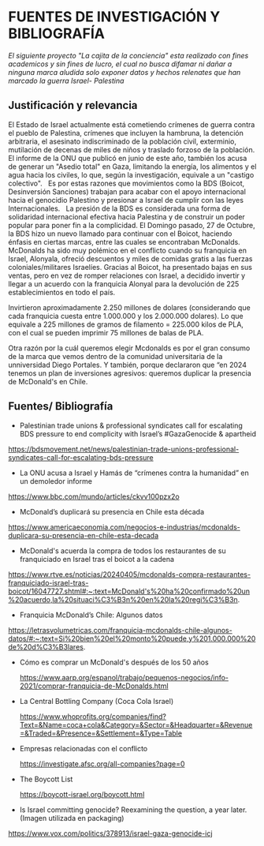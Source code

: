 # FUENTES DE INVESTIGACIÓN Y BIBLIOGRAFÍA 

*El siguiente proyecto "La cajita de la conciencia" esta realizado con fines academicos y sin fines de lucro, el cual no busca difamar ni dañar a ninguna marca aludida solo exponer datos y hechos relenates que han marcado la guerra Israel- Palestina*

## Justificación y relevancia 

El Estado de Israel actualmente está cometiendo crímenes de guerra contra el pueblo de Palestina, crímenes que incluyen la hambruna, la detención arbitraria, el asesinato indiscriminado de la población civil, exterminio, mutilación de decenas de miles de niños y traslado forzoso de la población. El informe de la ONU que publicó en junio de este año, también los acusa de generar un "Asedio total" en Gaza, limitando la energía, los alimentos y el agua hacia los civiles, lo que, según la investigación, equivale a un "castigo colectivo".   Es por estas razones que movimientos como la BDS (Boicot, Desinversión Sanciones) trabajan para acabar con el apoyo internacional hacia el genocidio Palestino y presionar a Israel de cumplir con las leyes Internacionales.   La presión de la BDS es considerada una forma de solidaridad internacional efectiva hacia Palestina y de construir un poder popular para poner fin a la complicidad. El Domingo pasado, 27 de Octubre, la BDS hizo un nuevo llamado para continuar con el Boicot, haciendo énfasis en ciertas marcas, entre las cuales se encontraban McDonalds.   McDonalds ha sido muy polémico en el conflicto cuando su franquicia en Israel, Alonyala, ofreció descuentos y miles de comidas gratis a las fuerzas coloniales/militares Israelíes. Gracias al Boicot, ha presentado bajas en sus ventas, pero en vez de romper relaciones con Israel, a decidido invertir y llegar a un acuerdo con la franquicia Alonyal para la devolución de 225 establecimientos en todo el país. 

Invirtieron aproximadamente  2.250 millones de dolares (considerando que cada franquicia cuesta entre 1.000.000 y los 2.000.000 dolares). Lo que equivale a 225 millones de gramos de filamento = 225.000 kilos de PLA, con el cual se pueden imprimir 75 millones de balas de PLA.

Otra razón por la cuál queremos elegir Mcdonalds es por el gran consumo de la marca que vemos dentro de la comunidad universitaria de la unniversidad Diego Portales. Y también, porque declararon que “en 2024 tenemos un plan de inversiones agresivos: queremos duplicar la presencia de McDonald's en Chile.

## Fuentes/ Bibliografía 

- Palestinian trade unions & professional syndicates call for escalating BDS pressure to end complicity with Israel’s #GazaGenocide & apartheid

https://bdsmovement.net/news/palestinian-trade-unions-professional-syndicates-call-for-escalating-bds-pressure

- La ONU acusa a Israel y Hamás de “crímenes contra la humanidad” en un demoledor informe

https://www.bbc.com/mundo/articles/ckvv100pzx2o

- McDonald’s duplicará su presencia en Chile esta década

https://www.americaeconomia.com/negocios-e-industrias/mcdonalds-duplicara-su-presencia-en-chile-esta-decada

 - McDonald's acuerda la compra de todos los restaurantes de su franquiciado en Israel tras el boicot a la cadena 

 https://www.rtve.es/noticias/20240405/mcdonalds-compra-restaurantes-franquiciado-israel-tras-boicot/16047727.shtml#:~:text=McDonald's%20ha%20confirmado%20un%20acuerdo,la%20situaci%C3%B3n%20en%20la%20regi%C3%B3n.

- Franquicia McDonald’s Chile: Algunos datos

https://letrasvolumetricas.com/franquicia-mcdonalds-chile-algunos-datos/#:~:text=Si%20bien%20el%20monto%20puede,y%201.000.000%20de%20d%C3%B3lares.

- Cómo es comprar un McDonald's después de los 50 años
  
  https://www.aarp.org/espanol/trabajo/pequenos-negocios/info-2021/comprar-franquicia-de-McDonalds.html

- La Central Bottling Company (Coca Cola Israel)

  https://www.whoprofits.org/companies/find?Text=&Name=coca+cola&Category=&Sector=&Headquarter=&Revenue=&Traded=&Presence=&Settlement=&Type=Table

- Empresas relacionadas con el conflicto

  https://investigate.afsc.org/all-companies?page=0

- The Boycott List

  https://boycott-israel.org/boycott.html
  
- Is Israel committing genocide? Reexamining the question, a year later. (Imagen utilizada en packaging)

https://www.vox.com/politics/378913/israel-gaza-genocide-icj


  


